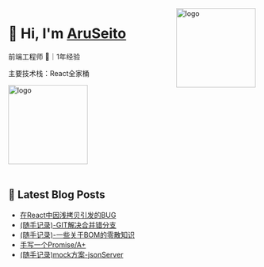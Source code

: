 <img src="https://github-readme-stats.vercel.app/api?username=AruSeito&show_icons=true" alt="logo" height="160" align="right" style="margin: 5px; margin-bottom: 20px;" />

# 👋 Hi, I'm [AruSeito](https://aruseito.github.io/)

前端工程师 🤖｜1年经验 

主要技术栈：React全家桶

<img src="https://github-profile-trophy.vercel.app/?username=AruSeito&theme=flat&column=7" alt="logo" height="160" align="center" style="margin: auto; margin-bottom: 20px;" />


## 📕 Latest Blog Posts

<!-- BLOG-POST-LIST:START -->
- [在React中因浅拷贝引发的BUG](https://aruseito.github.io/article/db2c0d0e/)
- [(随手记录)-GIT解决合并错分支](https://aruseito.github.io/article/afdedcbf/)
- [(随手记录)-一些关于BOM的零散知识](https://aruseito.github.io/article/668e3aae/)
- [手写一个Promise/A+](https://aruseito.github.io/article/ba852590/)
- [(随手记录)mock方案-jsonServer](https://aruseito.github.io/article/5adf6b08/)
<!-- BLOG-POST-LIST:END -->





